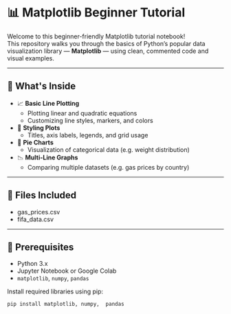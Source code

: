 
# 📊 Matplotlib Beginner Tutorial

Welcome to this beginner-friendly Matplotlib tutorial notebook!  
This repository walks you through the basics of Python’s popular data visualization library — **Matplotlib** — using clean, commented code and visual examples.

---

## 📘 What's Inside

- 📈 **Basic Line Plotting**
  - Plotting linear and quadratic equations
  - Customizing line styles, markers, and colors
- 🧰 **Styling Plots**
  - Titles, axis labels, legends, and grid usage
- 🥧 **Pie Charts**
  - Visualization of categorical data (e.g. weight distribution)
- 📉 **Multi-Line Graphs**
  - Comparing multiple datasets (e.g. gas prices by country)

---

## 📂 Files Included

- gas_prices.csv
- fifa_data.csv

---

## 🧠 Prerequisites

- Python 3.x
- Jupyter Notebook or Google Colab
- `matplotlib`, `numpy`, `pandas`

Install required libraries using pip:

```bash
pip install matplotlib, numpy,  pandas

